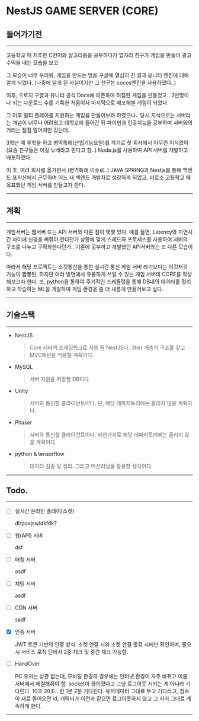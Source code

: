 # NestJS GAME SERVER (CORE)

## 들어가기전
***
고등학교 때 지루한 C언어와 알고리즘을 공부하다가 옆자리 친구가 게임을 만들어 광고 수익을 내는 모습을 보고 

그 모습이 너무 부러워, 게임을 만드는 법을 구글에 열심히 친 결과 유니티 엔진에 대해 알게 되었다.
(나중에 알게 된 사실이지만 그 친구는 cocos엔진을 사용하였다..) 

이후, 오로지 구글과 유니티 공식 Docs에 의존하여 허접한 게임을 만들었고.. 3만명이나 되는 다운로드 수를 기록한 처음이자 마지막으로 배포해본 게임이 되었다.

그 이후 멀티 플레이를 지원하는 게임을 만들어보려 하였으나.. 당시 지식으로는 서버라는 개념이 너무나 어려웠고 대학교에 들어간 뒤 파이썬과 인공지능을 공부하며 서버와의 거리는 점점 멀어져만 갔는데..

3학년 때 휴학을 하고 병역특례(산업기능요원)를 계기로 첫 회사에서 아무런 지식없이(요즘 친구들은 이걸 노베라고 한다고 함..) Node.js를 사용하여 API 서버를 개발하고 배포하였다.

이 후, 여려 회사를 옮기면서 (병역특례 이슈로..) JAVA SPRING과 Nestjs를 통해 백엔드 포지션에서 근무하며 어느 새 백엔드 개발자로 성장하게 되었고, 비로소 고등학교 때 목표했던 게임 서버를 만들고자 한다.

***

## 계획

***
게임서버는 웹서버 또는 API 서버와 다른 점이 몇몇 있다.
예를 들면, Latency와 지연시간 차이에 신경을 써줘야 한다던가
상황에 맞게 스레드와 프로세스를 사용하여 서버의 구조를 나누고 구획화한다던가.. 기존에 공부하고 개발했던 API서버와는 또 다른 모습이다.

따라서 해당 프로젝트는 소켓통신을 통한 실시간 통신 게임 서버 라기보다는 이것저것 기능이 짬뽕된, 하지만 여러 방면에서 유용하게 쓰일 수 있는 게임 서버의 CORE를 작성해보고자 한다. 또, python을 통하여 주기적인 스케쥴링을 통해 DB내의 데이터를 정리하고 학습하는 ML을 개발하여 게임 환경을 좀 더 새롭게 만들어보고 싶다.
***

## 기술스택
***
- NestJS
    > Core 서버의 프레임워크로 사용 될 NestJS다. 3tier 계층의  구조를 갖고 MVC패턴을 적용할 계획이다.
- MySQL
    > 서버 자원을 저장할 DB이다.
- Unity
    > 서버와 통신할 클라이언트이다. 단, 해당 레파지토리에는 올리지 않을 계획이다.
- Phaser
    > 서버와 통신할 클라이언트이다. 마찬가지로 해당 레파지토리에는 올리지 않을 계획이다.
- python & tensorflow
    > 데이터 검증 및 정리. 그리고 머신러닝을 활용할 생각이다.
***

## Todo.
***
- [ ] 실시간 온라인 플레이(소켓)

    dlrpoajswldkfdk?

- [ ] 웹(API) 서버

    dsf

- [ ] 매칭 서버

    asdf

- [ ] 채팅 서버

    asdf

- [ ] CDN 서버

    sadf

- [X] 인증 서버

    JWT 토큰 기반의 인증 방식. 소켓 연결 시와 소켓 연결 종료 시에만 확인하며,
    필요 시 서비스 로직 단에서 2중 체크 및 중간 체크 가능함.

- [ ] HandOver

    PC 유저는 상관 없는데, 모바일 환경의 경우에는 인터넷 환경이 자주 바뀌고 이를 서버에서 해결해줘야 함. socket이 끊어졌다고 그냥 로그아웃 시키는 게 아니라 기다린다. 10초 20초.. 한 1분 2분 기다린다. 유저데이터 그대로 두고 기다리고, 접속이 새로 들어오면 id, 캐릭터가 이전과 같으면 로그아웃하지 않고 그 자리 그대로 계속하게 한다. 

***